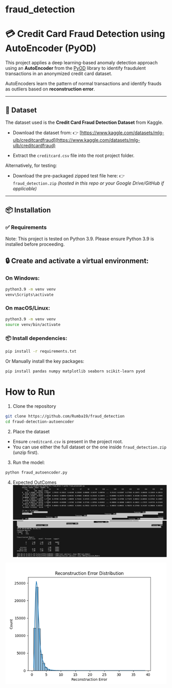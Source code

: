 # fraud_detection
# 💳 Credit Card Fraud Detection using AutoEncoder (PyOD)

This project applies a deep learning-based anomaly detection approach using an **AutoEncoder** from the [PyOD](https://pyod.readthedocs.io/) library to identify fraudulent transactions in an anonymized credit card dataset.

AutoEncoders learn the pattern of normal transactions and identify frauds as outliers based on **reconstruction error**.

---

## 📁 Dataset

The dataset used is the **Credit Card Fraud Detection Dataset** from Kaggle.

- Download the dataset from:
  👉 [https://www.kaggle.com/datasets/mlg-ulb/creditcardfraud](https://www.kaggle.com/datasets/mlg-ulb/creditcardfraud)

- Extract the `creditcard.csv` file into the root project folder.

Alternatively, for testing:
- Download the pre-packaged zipped test file here:
  👉 `fraud_detection.zip` *(hosted in this repo or your Google Drive/GitHub if applicable)*

---

## 📦 Installation

### ✅ Requirements

 Note: This project is tested on Python 3.9. Please ensure Python 3.9 is installed before proceeding.
## 🔒 Create and activate a virtual environment:

### On Windows:
```bash
python3.9 -m venv venv
venv\Scripts\activate
```
### On macOS/Linux:
```bash
python3.9 -m venv venv
source venv/bin/activate
```
### 📦 Install dependencies:
```bash
pip install -r requirements.txt
```

Or Manually install the key packages:
```bash
pip install pandas numpy matplotlib seaborn scikit-learn pyod
```

# How to Run
1. Clone the repository
```bash
git clone https://github.com/Rumba19/fraud_detection 
cd fraud-detection-autoencoder
```

2. Place the dataset
- Ensure `creditcard.csv` is present in the project root.
- You can use either the full dataset or the one inside `fraud_detection.zip` (unzip first).

3. Run the model:
```bash
python fraud_autoencoder.py
```

4. Expected OutComes
![Model Output](image.png)
![Model Output](result.png)

![Model Output](Figure_1.png)

